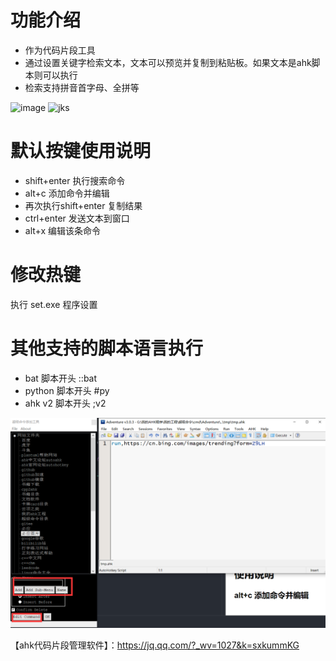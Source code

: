 ﻿# 功能介绍
* 作为代码片段工具
* 通过设置关键字检索文本，文本可以预览并复制到粘贴板。如果文本是ahk脚本则可以执行
* 检索支持拼音首字母、全拼等

![image](https://user-images.githubusercontent.com/26515268/181262236-35d2d780-88bf-4b05-8cad-3f85d3537ef0.png)
![jks](https://user-images.githubusercontent.com/26515268/181264528-0d49dc1e-5440-46be-a3de-525999e783f8.gif)
# 默认按键使用说明
* shift+enter 执行搜索命令
* alt+c 添加命令并编辑
* 再次执行shift+enter 复制结果
* ctrl+enter 发送文本到窗口
* alt+x 编辑该条命令

# 修改热键
执行 set.exe 程序设置

# 其他支持的脚本语言执行
* bat 脚本开头 ::bat
* python 脚本开头  #py
* ahk v2  脚本开头 ;v2

![](https://raw.githubusercontent.com/kazhafeizhale/pic/master/20220408125655.png)

【ahk代码片段管理软件】：https://jq.qq.com/?_wv=1027&k=sxkummKG
